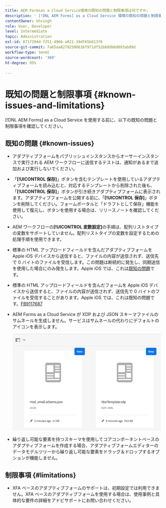 ```yaml
---
title: AEM Formsas a Cloud Service環境の既知の問題と制限事項は何ですか。
description: ' [!DNL AEM Forms] as a Cloud Service 環境の既知の問題と制限事項.'
contentOwner: khsingh
role: User, Developer
level: Intermediate
topic: Administration
exl-id: 871f294d-f251-4966-a021-39df65b613f0
source-git-commit: 7a65aa82792500616f971df52b8ddb6d893ab89d
workflow-type: tm+mt
source-wordcount: '369'
ht-degree: 95%

---
```


# 既知の問題と制限事項 {#known-issues-and-limitations}

[!DNL AEM Forms] as a Cloud Service を使用する前に、以下の既知の問題と制限事項を確認してください。

## 既知の問題 {#known-issues}

* アダプティブフォームをパブリッシュインスタンスからオーサーインスタンスで実行される AEM ワークフローに送信するテストは、通知があるまで追加および実行しないでください。

* 「**[!UICONTROL 保存]**」ボタンを含むテンプレートを使用しているアダプティブフォームを読み込むと、対応するテンプレートから削除された後も、「**[!UICONTROL 保存]**」ボタンが引き続きアダプティブフォームに表示されます。アダプティブフォームを公開する前に、「**[!UICONTROL 保存]**」ボタンを削除してください。フォームポータルと「ドラフトとして保存」機能を使用して復元し、ボタンを使用する場合は、リリースノートを確認してください。

* AEM ワークフローの&#x200B;**[!UICONTROL 変数設定]**&#x200B;の手順は、配列リストタイプの変数をサポートしていません。配列リストタイプの変数を設定するための処理手順を使用できます。

* 標準の HTML アップロードフィールドを含んだアダプティブフォームを Apple iOS デバイスから送信すると、ファイルの内容が送信されず、送信先で 0 バイトのファイルを受信します。この問題は断続的に発生し、同期送信を使用した場合にのみ発生します。Apple iOS では、これは[既知の問題](https://feedbackassistant.apple.com/feedback/9117687)です。

* 標準の HTML アップロードフィールドを含んだフォームを Apple iOS デバイスから送信すると、ファイルの内容が送信されず、送信先で 0 バイトのファイルを受信することがあります。Apple iOS では、これは既知の問題です。[FB9117687](https://feedbackassistant.apple.com/feedback/9117687)

* AEM Forms as a Cloud Service が XDP および JSON スキーマファイルのサムネールを生成しません。サービスはサムネールの代わりにデフォルトのアイコンを表示します。

  ![Forms サムネールの既知の問題](/help/forms/assets/forms-tumbnail-known-issue.png)

* 繰り返し可能な要素を持つスキーマを使用してコアコンポーネントベースのアダプティブフォームを作成する場合、アダプティブフォームエディターのデータモデルツリーから繰り返し可能な要素をドラッグ＆ドロップするオプションが機能しません。

## 制限事項 {#limitations}

* XFA ベースのアダプティブフォームのサポートは、初期設定では利用できません。XFA ベースのアダプティブフォームを使用する場合は、使用事例と具体的な要件の詳細をアドビサポートにお問い合わせください。

